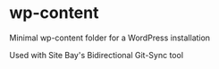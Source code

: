 # wp-content
Minimal wp-content folder for a WordPress installation

Used with Site Bay's Bidirectional Git-Sync tool

